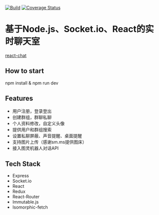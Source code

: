 [![Build](https://img.shields.io/travis/MinskyNg/react-chat/master.svg)](https://travis-ci.org/MinskyNg/react-chat)
[![Coverage Status](https://img.shields.io/coveralls/MinskyNg/react-chat/master.svg)](https://coveralls.io/github/MinskyNg/react-chat)

# 基于Node.js、Socket.io、React的实时聊天室

[react-chat](http://minsky.me/chat)

## How to start

npm install & npm run dev

## Features

* 用户注册，登录登出
* 创建群组，群聊私聊
* 个人资料修改，自定义头像
* 提供用户和群组搜索
* 设置私聊屏蔽、声音提醒、桌面提醒
* 支持图片上传（感谢sm.ms提供图床）
* 接入图灵机器人对话API

## Tech Stack

* Express
* Socket.io
* React
* Redux
* React-Router
* Immutable.js
* Isomorphic-fetch

